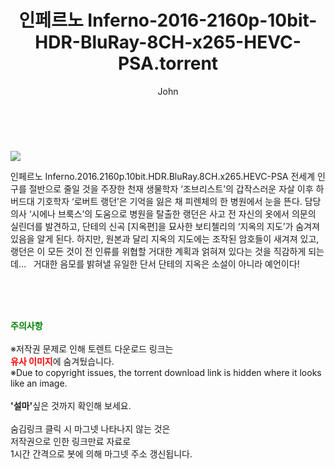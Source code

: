﻿---
layout: post
title:  "    인페르노 Inferno-2016-2160p-10bit-HDR-BluRay-8CH-x265-HEVC-PSA.torrent"
author: John
categories: [ 영화 ]
tags: [  ]
image: https://torrentrj54.com/uploadfile/full/a450022967134080d632c856dae3f00c58a783db.jpg 
description: "    인페르노 Inferno-2016-2160p-10bit-HDR-BluRay-8CH-x265-HEVC-PSA torrent 정보 공유"
toc: true
toc_sticky: true
---

<br>
<p><img src="https://torrentrj54.com/uploadfile/full/a450022967134080d632c856dae3f00c58a783db.jpg"/></p>
 인페르노 Inferno.2016.2160p.10bit.HDR.BluRay.8CH.x265.HEVC-PSA 전세계 인구를 절반으로 줄일 것을 주장한 천재 생물학자 ‘조브리스트’의 갑작스러운 자살 이후 하버드대 기호학자 ‘로버트 랭던’은 기억을 잃은 채 피렌체의 한 병원에서 눈을 뜬다. 담당 의사 ‘시에나 브룩스’의 도움으로 병원을 탈출한 랭던은 사고 전 자신의 옷에서 의문의 실린더를 발견하고, 단테의 신곡 [지옥편]을 묘사한 보티첼리의 ‘지옥의 지도’가 숨겨져 있음을 알게 된다. 하지만, 원본과 달리 지옥의 지도에는 조작된 암호들이 새겨져 있고, 랭던은 이 모든 것이 전 인류를 위협할 거대한 계획과 얽혀져 있다는 것을 직감하게 되는데…   거대한 음모를 밝혀낼 유일한 단서 단테의 지옥은 소설이 아니라 예언이다! 
    
<br><br><br>
<p data-ke-size="size16"><b><span style="color: green;">주의사항</span></b><br /><br />※저작권 문제로 인해 토렌트 다운로드 링크는<br /><b><span style="color: red;">유사 이미지</span></b>에 숨겨뒀습니다.<br />※Due to copyright issues, the torrent download link is hidden where it looks like an image.<br /><br /><b>'설마'</b>싶은 것까지 확인해 보세요.<br /><br />숨김링크 클릭 시 마그넷 나타나지 않는 것은<br />저작권으로 인한 링크만료 자료로<br />1시간 간격으로 봇에 의해 마그넷 주소 갱신됩니다.</p>
